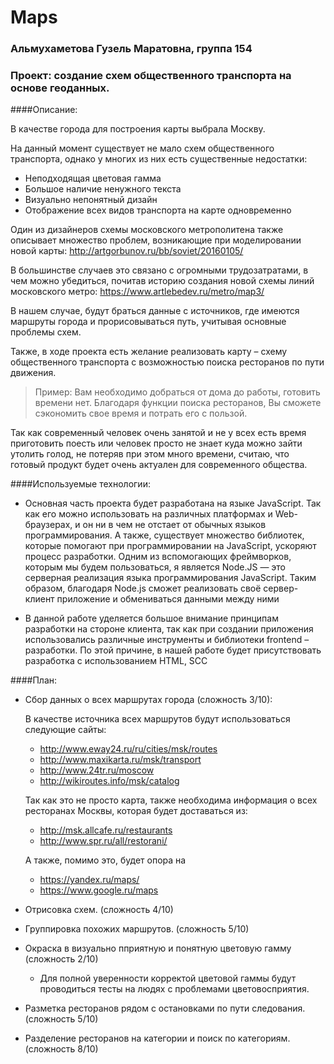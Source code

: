# Maps

### Альмухаметова Гузель Маратовна, группа 154
### Проект: создание схем общественного транспорта на основе геоданных.

####Описание:

В качестве города для построения карты выбрала Москву.

На данный момент существует не мало схем общественного транспорта, однако у многих из них есть существенные недостатки:
-	Неподходящая цветовая гамма
-	Большое наличие ненужного текста 
-	Визуально непонятный дизайн
-	Отображение всех видов транспорта на карте одновременно

Один из дизайнеров схемы московского метрополитена также описывает множество проблем, возникающие при моделировании новой карты: http://artgorbunov.ru/bb/soviet/20160105/

В большинстве случаев это связано с огромными трудозатратами, в чем можно убедиться, почитав историю создания новой схемы линий московского метро: https://www.artlebedev.ru/metro/map3/

 В нашем случае, будут браться данные с источников, где имеются маршруты города и прорисовываться путь, учитывая основные проблемы схем.

Также, в ходе проекта есть желание реализовать карту – схему общественного транспорта с возможностью поиска ресторанов по пути движения. 
>Пример: Вам необходимо добраться от дома до работы, готовить времени нет. Благодаря функции поиска ресторанов, Вы сможете сэкономить свое время и потрать его с пользой. 

Так как современный человек очень занятой и не у всех есть время приготовить поесть или человек просто не знает куда можно зайти утолить голод, не потеряв при этом много времени, считаю, что готовый продукт будет очень актуален для современного общества.

####Используемые технологии:

- Основная часть проекта будет разработана на языке JavaScript. Так как его можно использовать на различных платформах и Web-браузерах, и он ни в чем не отстает от обычных языков программирования.  А также, существует множество библиотек, которые помогают при программировании на JavaScript, ускоряют процесс разработки. Одним из вспомогающих фреймворков, которым мы будем пользоваться, я является Node.JS — это серверная реализация языка программирования JavaScript. Таким образом, благодаря Node.js сможет реализовать своё сервер-клиент приложение и обмениваться данными между ними 

- В данной работе уделяется большое внимание принципам разработки на стороне клиента, так как при создании приложения использовались различные инструменты и библиотеки frontend – разработки. По этой причине, в нашей работе будет присутствовать разработка с использованием HTML, SCC


####План:
- Сбор данных о всех маршрутах города (сложность 3/10):

    В качестве источника всех маршрутов будут использоваться следующие сайты:
    - http://www.eway24.ru/ru/cities/msk/routes
    - http://www.maxikarta.ru/msk/transport
    - http://www.24tr.ru/moscow
    - http://wikiroutes.info/msk/catalog
    
    Так как это не просто карта, также необходима информация о всех ресторанах Москвы, которая будет доставаться из:
    - http://msk.allcafe.ru/restaurants
    - http://www.spr.ru/all/restorani/

    А также, помимо это, будет опора на
    - https://yandex.ru/maps/
    - https://www.google.ru/maps
    
- Отрисовка схем. (сложность 4/10)
    
- Группировка похожих маршрутов. (сложность 5/10)
 
- Окраска в визуально пприятную и понятную цветовую гамму (сложность 2/10)
     - Для полной уверенности корректой цветовой гаммы будут проводиться тесты на людях с проблемами цветовосприятия.
     
- Разметка ресторанов рядом с остановками по пути следования. (сложность 5/10)
 
- Разделение ресторанов на категории и поиск по категориям. (сложность 8/10)
 





